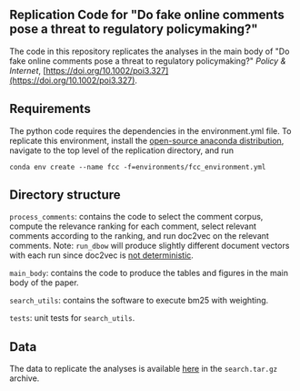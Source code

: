## Replication Code for "Do fake online comments pose a threat to regulatory policymaking?"

The code in this repository replicates the analyses in the main body of
"Do fake online comments pose a threat to regulatory policymaking?" *Policy & Internet*, [https://doi.org/10.1002/poi3.327](https://doi.org/10.1002/poi3.327).


## Requirements

The python code requires the dependencies in the environment.yml file.
To replicate this environment, install the
[open-source anaconda distribution](https://www.anaconda.com/distribution/),
navigate to the top level of the replication directory, and run
```
conda env create --name fcc -f=environments/fcc_environment.yml
```

## Directory structure
`process_comments`: contains the code to select the comment corpus, compute the relevance ranking for each comment, select relevant comments according to the ranking, and run doc2vec on the relevant comments. Note: `run_dbow` will produce slightly different document vectors with each run since doc2vec is [not deterministic](https://github.com/RaRe-Technologies/gensim/wiki/Recipes-&-FAQ#q11-ive-trained-my-word2vec--doc2vec--etc-model-repeatedly-using-the-exact-same-text-corpus-but-the-vectors-are-different-each-time-is-there-a-bug-or-have-i-made-a-mistake-2vec-training-non-determinism).

`main_body`: contains the code to produce the tables and figures in the main body of the paper.

`search_utils`: contains the software to execute bm25 with weighting.

`tests`: unit tests for `search_utils`.

## Data
The data to replicate the analyses is available [here](https://huggingface.co/datasets/slnader/fcc-comments) in the `search.tar.gz` archive.

